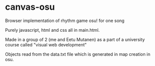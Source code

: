 # canvas-osu
Browser implementation of rhythm game osu! for one song

Purely javascript, html and css all in main.html.    

Made in a group of 2 (me and Eetu Mutanen) as a part of a university course called "visual web development"  

Objects read from the data.txt file which is generated in map creation in osu.
